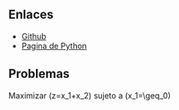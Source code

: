 <script src='https://cdn.mathjax.org/mathjax/latest/MathJax.js?config=TeX-AMS-MML_HTMLorMML'></script>

## Enlaces

- [Github](https://www.github.com/)
- [Pagina de Python](https://www.python.org/)

## Problemas

Maximizar \(z=x_1+x_2\)  sujeto a \(x_1=\geq_0\)

